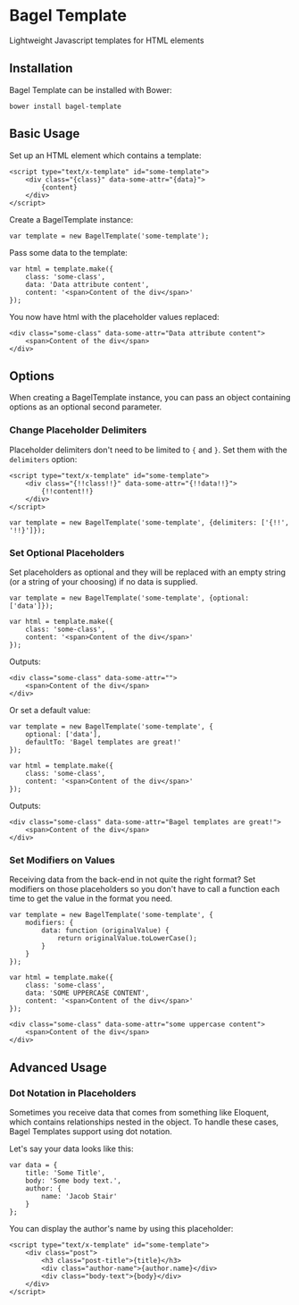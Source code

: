 # Bagel Template
Lightweight Javascript templates for HTML elements

## Installation

Bagel Template can be installed with Bower:

`bower install bagel-template`

## Basic Usage

Set up an HTML element which contains a template:

    <script type="text/x-template" id="some-template">
        <div class="{class}" data-some-attr="{data}">
            {content}
        </div>
    </script>

Create a BagelTemplate instance:

    var template = new BagelTemplate('some-template');

Pass some data to the template:

    var html = template.make({
        class: 'some-class',
        data: 'Data attribute content',
        content: '<span>Content of the div</span>'
    });

You now have html with the placeholder values replaced:

    <div class="some-class" data-some-attr="Data attribute content">
        <span>Content of the div</span>
    </div>

## Options

When creating a BagelTemplate instance, you can pass an object containing options as an optional second parameter.

### Change Placeholder Delimiters

Placeholder delimiters don't need to be limited to `{` and `}`. Set them with the `delimiters` option:

    <script type="text/x-template" id="some-template">
        <div class="{!!class!!}" data-some-attr="{!!data!!}">
            {!!content!!}
        </div>
    </script>

    var template = new BagelTemplate('some-template', {delimiters: ['{!!', '!!}']});

### Set Optional Placeholders

Set placeholders as optional and they will be replaced with an empty string (or a string of your choosing) if no data is supplied.

    var template = new BagelTemplate('some-template', {optional: ['data']});

    var html = template.make({
        class: 'some-class',
        content: '<span>Content of the div</span>'
    });

Outputs:

    <div class="some-class" data-some-attr="">
        <span>Content of the div</span>
    </div>

Or set a default value:

    var template = new BagelTemplate('some-template', {
        optional: ['data'],
        defaultTo: 'Bagel templates are great!'
    });

    var html = template.make({
        class: 'some-class',
        content: '<span>Content of the div</span>'
    });

Outputs:

    <div class="some-class" data-some-attr="Bagel templates are great!">
        <span>Content of the div</span>
    </div>

### Set Modifiers on Values

Receiving data from the back-end in not quite the right format? Set modifiers on those placeholders so you don't have to call a function each time to get the value in the format you need.

    var template = new BagelTemplate('some-template', {
        modifiers: {
            data: function (originalValue) {
                return originalValue.toLowerCase();
            }
        }
    });

    var html = template.make({
        class: 'some-class',
        data: 'SOME UPPERCASE CONTENT',
        content: '<span>Content of the div</span>'
    });

    <div class="some-class" data-some-attr="some uppercase content">
        <span>Content of the div</span>
    </div>

## Advanced Usage

### Dot Notation in Placeholders

Sometimes you receive data that comes from something like Eloquent, which contains relationships nested in the object. To handle these cases, Bagel Templates support using dot notation.

Let's say your data looks like this:

    var data = {
        title: 'Some Title',
        body: 'Some body text.',
        author: {
            name: 'Jacob Stair'
        }
    };

You can display the author's name by using this placeholder:

    <script type="text/x-template" id="some-template">
        <div class="post">
            <h3 class="post-title">{title}</h3>
            <div class="author-name">{author.name}</div>
            <div class="body-text">{body}</div>
        </div>
    </script>

